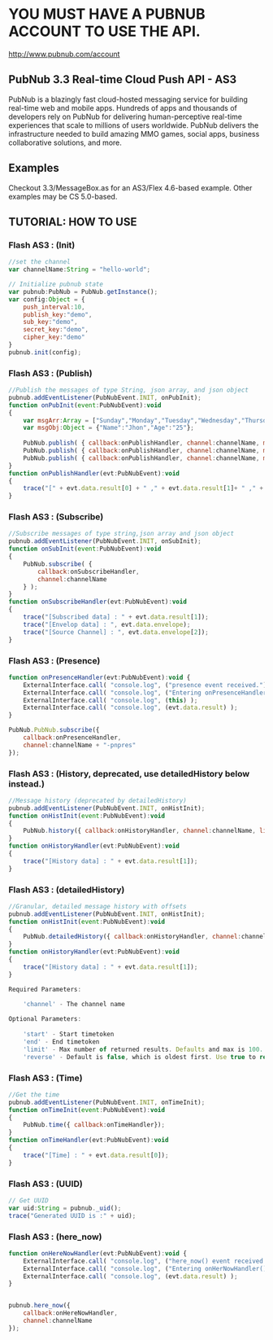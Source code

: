 # YOU MUST HAVE A PUBNUB ACCOUNT TO USE THE API.
http://www.pubnub.com/account

## PubNub 3.3 Real-time Cloud Push API - AS3

PubNub is a blazingly fast cloud-hosted messaging service for building
real-time web and mobile apps. Hundreds of apps and thousands of developers
rely on PubNub for delivering human-perceptive real-time
experiences that scale to millions of users worldwide. PubNub delivers
the infrastructure needed to build amazing MMO games, social apps,
business collaborative solutions, and more.

## Examples
Checkout 3.3/MessageBox.as for an AS3/Flex 4.6-based example. Other examples may be CS 5.0-based.

## TUTORIAL: HOW TO USE

### Flash AS3 : (Init)

```javascript
//set the channel
var channelName:String = "hello-world";

// Initialize pubnub state
var pubnub:PubNub = PubNub.getInstance(); 
var config:Object = {    
    push_interval:10,
    publish_key:"demo",
    sub_key:"demo",
    secret_key:"demo",
    cipher_key:"demo"
}    
pubnub.init(config);    
```

### Flash AS3 : (Publish)

```javascript
//Publish the messages of type String, json array, and json object
pubnub.addEventListener(PubNubEvent.INIT, onPubInit);
function onPubInit(event:PubNubEvent):void
{
    var msgArr:Array = ["Sunday","Monday","Tuesday","Wednesday","Thursday","Friday","Saturday"];
    var msgObj:Object = {"Name":"Jhon","Age":"25"};
    
    PubNub.publish( { callback:onPublishHandler, channel:channelName, message:"Hello AS3"} ); //string message
    PubNub.publish( { callback:onPublishHandler, channel:channelName, message:msgArr} ); // array
    PubNub.publish( { callback:onPublishHandler, channel:channelName, message:msgObj} ); //object
}
function onPublishHandler(evt:PubNubEvent):void
{
    trace("[" + evt.data.result[0] + " ," + evt.data.result[1]+ " ," + evt.data.result[2] + "]");
}
```

### Flash AS3 : (Subscribe)

```javascript
//Subscribe messages of type string,json array and json object
pubnub.addEventListener(PubNubEvent.INIT, onSubInit);
function onSubInit(event:PubNubEvent):void
{
    PubNub.subscribe( {
        callback:onSubscribeHandler,
        channel:channelName
    } );
}
function onSubscribeHandler(evt:PubNubEvent):void
{  
    trace("[Subscribed data] : " + evt.data.result[1]);
    trace("[Envelop data] : ", evt.data.envelope);
    trace("[Source Channel] : ", evt.data.envelope[2]);
}
```

### Flash AS3 : (Presence)

```javascript
function onPresenceHandler(evt:PubNubEvent):void {
    ExternalInterface.call( "console.log", ("presence event received.") );
    ExternalInterface.call( "console.log", ("Entering onPresenceHandler()") );
    ExternalInterface.call( "console.log", (this) );
    ExternalInterface.call( "console.log", (evt.data.result) );
}

PubNub.PubNub.subscribe({
    callback:onPresenceHandler,
    channel:channelName + "-pnpres"
});

```

### Flash AS3 : (History, deprecated, use detailedHistory below instead.)

```javascript
//Message history (deprecated by detailedHistory)
pubnub.addEventListener(PubNubEvent.INIT, onHistInit);
function onHistInit(event:PubNubEvent):void
{
    PubNub.history({ callback:onHistoryHandler, channel:channelName, limit:"3"});
}
function onHistoryHandler(evt:PubNubEvent):void
{  
    trace("[History data] : " + evt.data.result[1]);
}
```

### Flash AS3 : (detailedHistory)


```javascript
//Granular, detailed message history with offsets
pubnub.addEventListener(PubNubEvent.INIT, onHistInit);
function onHistInit(event:PubNubEvent):void
{
    PubNub.detailedHistory({ callback:onHistoryHandler, channel:channelName, limit:3, start:999, end:1004, reverse:false});
}
function onHistoryHandler(evt:PubNubEvent):void
{  
    trace("[History data] : " + evt.data.result[1]);
}

Required Parameters:

    'channel' - The channel name
    
Optional Parameters:
	
    'start' - Start timetoken
	'end' - End timetoken
    'limit' - Max number of returned results. Defaults and max is 100.
	'reverse' - Default is false, which is oldest first. Use true to return newest first, but only when start or end is omitted.

```


### Flash AS3 : (Time)

```javascript
//Get the time
pubnub.addEventListener(PubNubEvent.INIT, onTimeInit);
function onTimeInit(event:PubNubEvent):void
{
    PubNub.time({ callback:onTimeHandler});
}
function onTimeHandler(evt:PubNubEvent):void
{  
    trace("[Time] : " + evt.data.result[0]);
}
```
    
### Flash AS3 : (UUID)

```javascript
// Get UUID
var uid:String = pubnub._uid();        
trace("Generated UUID is :" + uid);
```

### Flash AS3 : (here_now)

```javascript
function onHereNowHandler(evt:PubNubEvent):void {
    ExternalInterface.call( "console.log", ("here_now() event received.") );
    ExternalInterface.call( "console.log", ("Entering onHerNowHandler()") );
    ExternalInterface.call( "console.log", (evt.data.result) );
}


pubnub.here_now({
    callback:onHereNowHandler,
    channel:channelName
});
```
